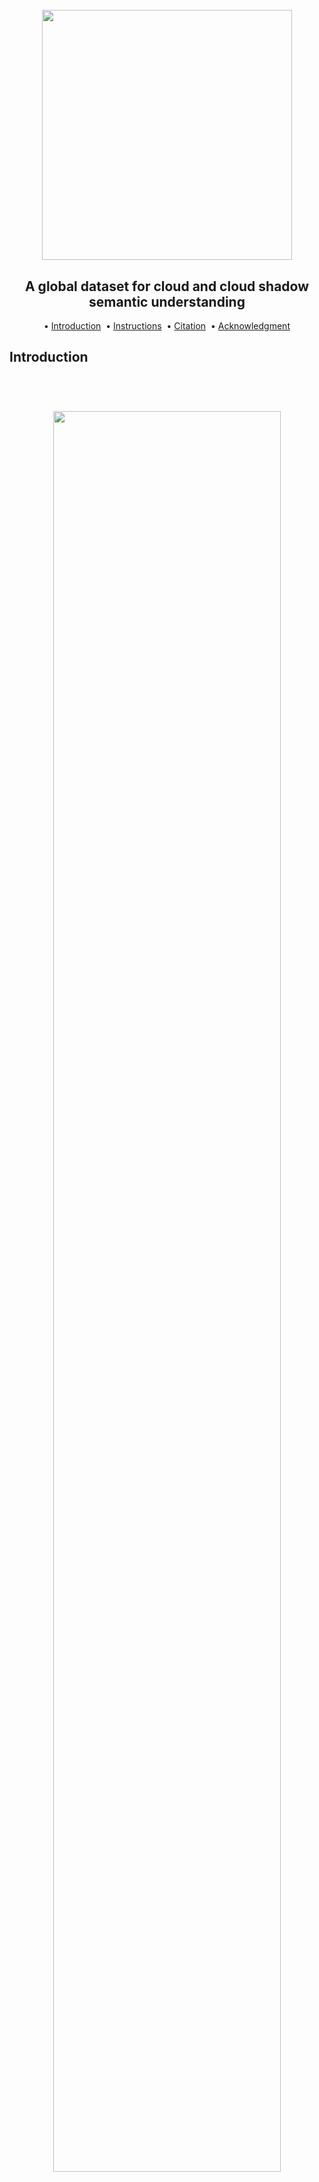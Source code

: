 <h1 align="center">
  <br>
  <img src=https://user-images.githubusercontent.com/54723897/113879941-4e1af480-97bb-11eb-83f3-e0ec8772b7c4.gif width=400px>
  <br>    
</h1>

<h2 align="center">A global dataset for cloud and cloud shadow semantic understanding</h2>

<p align="center">  
  •   
  <a href="#introduction">Introduction</a> &nbsp;•
  <a href="#instructions">Instructions</a> &nbsp;•
  <a href="#citation">Citation</a> &nbsp;•
  <a href="#credits">Acknowledgment</a>  
</p>

## Introduction

<h1 align="center">
  <br>
  <img src=https://user-images.githubusercontent.com/54723897/114320875-6458e580-9b18-11eb-9ad5-4fc45e2c6441.png width=85%>
  <br>    
</h1>

Using cloudApp, the CDE team learned how to recognize the correct category from challenging image patches (difficulty: 5). First,
we acquire all of the images taken throughout the same season with less than 5% cloud coverage. Secondly, we performed a visual 
comparison between the cloud-free images and the desired IP. Finally, we complete the labeling process collaboratively by **conducting 
independent votes among all members**.


**App parameters**

- **run:** Render graphics after click?. By default true.
- **sensor:** Sensor data to be analyzed. By default `Sentinel-2 SR`.
- **lon:** Longitude data. If run is true, it can be obtained by clicking on the map. By default -121.68804.
- **lat:** Latitude data. If run is true, it can be obtained by clicking on the map. By default 36.46517.
- **rgb:** Image composition of image thumbnails. By default `SWIR1-NIR-GREEN`.
- **initYear:** Year acquisition time of the image to analyze. By default 2018.
- **initMonth:** Month acquisition time of the image to analyze. By default 8.
- **initDay:** Day acquisition time** of the image to analyze. By default 12.
- **cloud:** Cloudy pixel percentage** threshold. By default 5
- **chipwidth:** Size of the chip in the image thumbnail section. By default 2.
- **imgid:** Image id of the image to be analyzed. By default `20190212T142031_20190212T143214_T19FDF`.
- **llb1:** Blue Hampel lower threshold. By default -1.
- **ulb1:** Blue Hampel upper thershold. By default 1.
- **llndvi:** NDVI Hampel lower thershold. By default -1.
- **ulndvi:** NDVI Hampel upper thershold. By default 1.
- **llb11:** SWIR1 Hampel lower threshold. By default -1.
- **ulb11:** SWIR1 Hampel upper threshold. By default 1.

## Instructions

[Try it yourself here](https://csaybar.users.earthengine.app/view/cloudapp). If you prefer run the [cloudsen12_app.js](https://code.earthengine.google.com/eb7a6718eeb2170cac3428b52ffefdc5) in the Earth Engine code editor.
## Citation 

	COMMING SOON 
	
## Acknowledgment

cloudApp is based on the fantastic tool [**ee-rgb-timeseries**](https://github.com/jdbcode/ee-rgb-timeseries) created by [Justin Braaten](https://github.com/jdbcode).

This project gratefully acknowledges:

<img src=https://user-images.githubusercontent.com/16768318/153642319-9bb91ef6-a400-47ff-a080-9b4406390153.svg width=20%>

**for computing resources**

